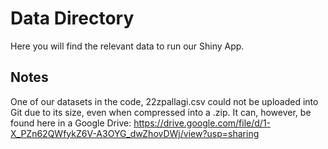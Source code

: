 # Data Directory
Here you will find the relevant data to run our Shiny App.
## Notes
One of our datasets in the code, 22zpallagi.csv could not be uploaded into Git due to its size, even when compressed into a .zip. It can, however, be found here in a Google Drive: https://drive.google.com/file/d/1-X_PZn62QWfykZ6V-A3OYG_dwZhovDWj/view?usp=sharing
